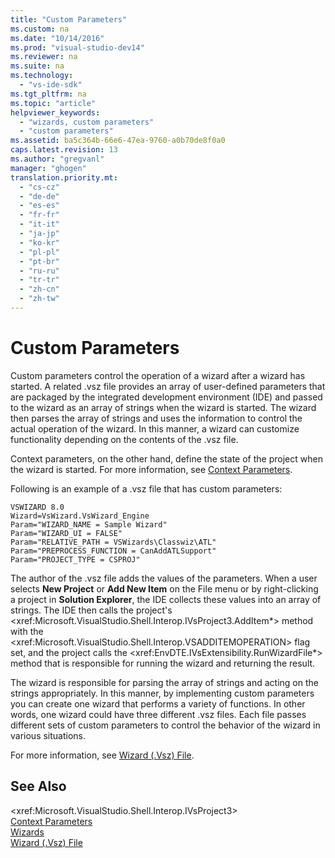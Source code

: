 ```yaml
---
title: "Custom Parameters"
ms.custom: na
ms.date: "10/14/2016"
ms.prod: "visual-studio-dev14"
ms.reviewer: na
ms.suite: na
ms.technology: 
  - "vs-ide-sdk"
ms.tgt_pltfrm: na
ms.topic: "article"
helpviewer_keywords: 
  - "wizards, custom parameters"
  - "custom parameters"
ms.assetid: ba5c364b-66e6-47ea-9760-a0b70de8f0a0
caps.latest.revision: 13
ms.author: "gregvanl"
manager: "ghogen"
translation.priority.mt: 
  - "cs-cz"
  - "de-de"
  - "es-es"
  - "fr-fr"
  - "it-it"
  - "ja-jp"
  - "ko-kr"
  - "pl-pl"
  - "pt-br"
  - "ru-ru"
  - "tr-tr"
  - "zh-cn"
  - "zh-tw"
---
```

# Custom Parameters
Custom parameters control the operation of a wizard after a wizard has started. A related .vsz file provides an array of user-defined parameters that are packaged by the integrated development environment (IDE) and passed to the wizard as an array of strings when the wizard is started. The wizard then parses the array of strings and uses the information to control the actual operation of the wizard. In this manner, a wizard can customize functionality depending on the contents of the .vsz file.  
  
 Context parameters, on the other hand, define the state of the project when the wizard is started. For more information, see [Context Parameters](../extensibility/context-parameters.md).  
  
 Following is an example of a .vsz file that has custom parameters:  
  
```  
VSWIZARD 8.0  
Wizard=VsWizard.VsWizard_Engine  
Param="WIZARD_NAME = Sample Wizard"  
Param="WIZARD_UI = FALSE"  
Param="RELATIVE_PATH = VSWizards\Classwiz\ATL"  
Param="PREPROCESS_FUNCTION = CanAddATLSupport"  
Param="PROJECT_TYPE = CSPROJ"  
```  
  
 The author of the .vsz file adds the values of the parameters. When a user selects **New Project** or **Add New Item** on the File menu or by right-clicking a project in **Solution Explorer**, the IDE collects these values into an array of strings. The IDE then calls the project's \<xref:Microsoft.VisualStudio.Shell.Interop.IVsProject3.AddItem*> method with the \<xref:Microsoft.VisualStudio.Shell.Interop.VSADDITEMOPERATION> flag set, and the project calls the \<xref:EnvDTE.IVsExtensibility.RunWizardFile*> method that is responsible for running the wizard and returning the result.  
  
 The wizard is responsible for parsing the array of strings and acting on the strings appropriately. In this manner, by implementing custom parameters you can create one wizard that performs a variety of functions. In other words, one wizard could have three different .vsz files. Each file passes different sets of custom parameters to control the behavior of the wizard in various situations.  
  
 For more information, see [Wizard (.Vsz) File](../extensibility/wizard--.vsz--file.md).  
  
## See Also  
 \<xref:Microsoft.VisualStudio.Shell.Interop.IVsProject3>   
 [Context Parameters](../extensibility/context-parameters.md)   
 [Wizards](../extensibility/wizards.md)   
 [Wizard (.Vsz) File](../extensibility/wizard--.vsz--file.md)